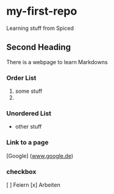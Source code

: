 # my-first-repo
Learning stuff from Spiced

## Second Heading
There is a webpage to learn Markdowns

### Order List
1. some stuff
2.

### Unordered List
- other stuff

### Link to a page
[Google] (www.google.de)

### checkbox
[ ] Feiern
[x] Arbeiten
